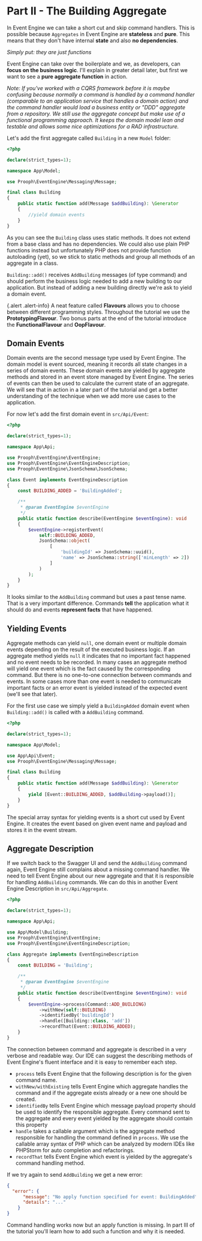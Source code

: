 # Part II - The Building Aggregate

In Event Engine we can take a short cut and skip command handlers.
This is possible because `Aggregates` in Event Engine are **stateless** and **pure**. This means that
they don't have internal **state** and also **no dependencies**.

*Simply put: they are just functions*

Event Engine can take over the boilerplate and we, as developers, can **focus on the business logic**. I'll explain
in greater detail later, but first we want to see a **pure aggregate function** in action.

*Note: If you've worked with a CQRS framework before it is maybe confusing
because normally a command is handled by a command handler (comparable to an application service that handles a domain action)
and the command handler would load a business entity or "DDD" aggregate from a repository. We still use the aggregate concept but make
use of a functional programming approach. It keeps the domain model lean and testable and allows some nice
optimizations for a RAD infrastructure.*

Let's add the first aggregate called `Building` in a new `Model` folder:

```php
<?php

declare(strict_types=1);

namespace App\Model;

use Prooph\EventEngine\Messaging\Message;

final class Building
{
    public static function add(Message $addBuilding): \Generator
    {
        //yield domain events
    }
}

```

As you can see the `Building` class uses static methods. It does not extend from a base class and has no dependencies.
We could also use plain PHP functions instead but unfortunately PHP does not provide function autoloading (yet), so
we stick to static methods and group all methods of an aggregate in a class.

`Building::add()` receives `AddBuilding` messages (of type command) and should perform the business logic needed to
add a new building to our application. But instead of adding a new building directly we're ask to yield a domain event.

{.alert .alert-info}
A neat feature called **Flavours** allows you to choose between different programming styles. Throughout the tutorial
we use the **PrototypingFlavour**. Two bonus parts at the end of the tutorial introduce the **FunctionalFlavour** and **OopFlavour**.

## Domain Events

Domain events are the second message type used by Event Engine. The domain model is event sourced, meaning it records
all state changes in a series of domain events. These domain events are yielded by aggregate methods and stored in an event store
managed by Event Engine. The series of events can then be used to calculate the current state of an aggregate.
We will see that in action in a later part of the tutorial and get a better understanding of the technique
when we add more use cases to the application.

For now let's add the first domain event in `src/Api/Event`:

```php
<?php

declare(strict_types=1);

namespace App\Api;

use Prooph\EventEngine\EventEngine;
use Prooph\EventEngine\EventEngineDescription;
use Prooph\EventEngine\JsonSchema\JsonSchema;

class Event implements EventEngineDescription
{
    const BUILDING_ADDED = 'BuildingAdded';

    /**
     * @param EventEngine $eventEngine
     */
    public static function describe(EventEngine $eventEngine): void
    {
        $eventEngine->registerEvent(
            self::BUILDING_ADDED,
            JsonSchema::object(
                [
                    'buildingId' => JsonSchema::uuid(),
                    'name' => JsonSchema::string(['minLength' => 2])
                ]
            )
        );
    }
}

```
It looks similar to the `AddBuilding` command but uses a past tense name. That is a very important difference.
Commands **tell** the application what it should do and events **represent facts** that have happened.

## Yielding Events

Aggregate methods can yield `null`, one domain event or multiple domain events depending on the result of the executed business logic.
If an aggregate method yields `null` it indicates that no important fact happened and no event needs to be recorded.
In many cases an aggregate method will yield one event which is the fact caused by the corresponding command.
But there is no one-to-one connection between commands and events. In some cases more than one event is needed to communicate
important facts or an error event is yielded instead of the expected event (we'll see that later).

For the first use case we simply yield a `BuildingAdded` domain event when `Building::add()` is called with a `AddBuilding`
command.

```php
<?php

declare(strict_types=1);

namespace App\Model;

use App\Api\Event;
use Prooph\EventEngine\Messaging\Message;

final class Building
{
    public static function add(Message $addBuilding): \Generator
    {
        yield [Event::BUILDING_ADDED, $addBuilding->payload()];
    }
}

```
The special array syntax for yielding events is a short cut used by Event Engine. It creates the event based on given
event name and payload and stores it in the event stream.

## Aggregate Description

If we switch back to the Swagger UI and send the `AddBuilding` command again, Event Engine still
complains about a missing command handler. We need to tell Event Engine about our new aggregate and that it is
responsible for handling `AddBuilding` commands. We can do this in another Event Engine Description in `src/Api/Aggregate`.

```php
<?php

declare(strict_types=1);

namespace App\Api;

use App\Model\Building;
use Prooph\EventEngine\EventEngine;
use Prooph\EventEngine\EventEngineDescription;

class Aggregate implements EventEngineDescription
{
    const BUILDING = 'Building';

    /**
     * @param EventEngine $eventEngine
     */
    public static function describe(EventEngine $eventEngine): void
    {
        $eventEngine->process(Command::ADD_BUILDING)
            ->withNew(self::BUILDING)
            ->identifiedBy('buildingId')
            ->handle([Building::class, 'add'])
            ->recordThat(Event::BUILDING_ADDED);
    }
}

```
The connection between command and aggregate is described in a very verbose and readable way. Our IDE can suggest the
describing methods of Event Engine's fluent interface and it is easy to remember each step.

- `process` tells Event Engine that the following description is for the given command name.
- `withNew/withExisting` tells Event Engine which aggregate handles the command and if the aggregate exists already or a new one should be created.
- `identifiedBy` tells Event Engine which message payload property should be used to identify the responsible aggregate. Every command sent to the aggregate and
every event yielded by the aggregate should contain this property
- `handle` takes a callable argument which is the aggregate method responsible for handling the command defined in `process`. We use the callable array syntax of PHP
which can be analyzed by modern IDEs like PHPStorm for auto completion and refactorings.
- `recordThat` tells Event Engine which event is yielded by the aggregate's command handling method.

If we try again to send `AddBuilding` we get a new error:

```json
{
  "error": { 
      "message": "No apply function specified for event: BuildingAdded",
      "details": "..."
    }
}
```
Command handling works now but an apply function is missing. In part III of the tutorial you'll learn how to add such a function and why it is needed.


